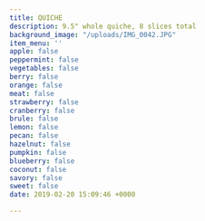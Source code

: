 ```yaml
---
title: QUICHE
description: 9.5" whole quiche, 8 slices total
background_image: "/uploads/IMG_0042.JPG"
item_menu: ''
apple: false
peppermint: false
vegetables: false
berry: false
orange: false
meat: false
strawberry: false
cranberry: false
brule: false
lemon: false
pecan: false
hazelnut: false
pumpkin: false
blueberry: false
coconut: false
savory: false
sweet: false
date: 2019-02-20 15:09:46 +0000

---
```

